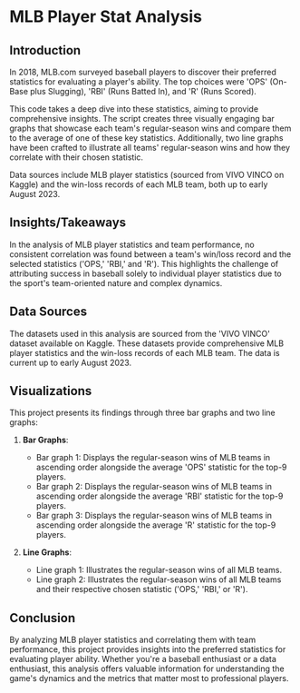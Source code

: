 # MLB Player Stat Analysis

## Introduction

In 2018, MLB.com surveyed baseball players to discover their preferred statistics for evaluating a player's ability. The top choices were 'OPS' (On-Base plus Slugging), 'RBI' (Runs Batted In), and 'R' (Runs Scored).

This code takes a deep dive into these statistics, aiming to provide comprehensive insights. The script creates three visually engaging bar graphs that showcase each team's regular-season wins and compare them to the average of one of these key statistics. Additionally, two line graphs have been crafted to illustrate all teams' regular-season wins and how they correlate with their chosen statistic.

Data sources include MLB player statistics (sourced from VIVO VINCO on Kaggle) and the win-loss records of each MLB team, both up to early August 2023.

## Insights/Takeaways

In the analysis of MLB player statistics and team performance, no consistent correlation was found between a team's win/loss record and the selected statistics ('OPS,' 'RBI,' and 'R'). This highlights the challenge of attributing success in baseball solely to individual player statistics due to the sport's team-oriented nature and complex dynamics.

## Data Sources

The datasets used in this analysis are sourced from the 'VIVO VINCO' dataset available on Kaggle. These datasets provide comprehensive MLB player statistics and the win-loss records of each MLB team. The data is current up to early August 2023.

## Visualizations

This project presents its findings through three bar graphs and two line graphs:

1. **Bar Graphs**:
   - Bar graph 1: Displays the regular-season wins of MLB teams in ascending order alongside the average 'OPS' statistic for the top-9 players.
   - Bar graph 2: Displays the regular-season wins of MLB teams in ascending order alongside the average 'RBI' statistic for the top-9 players.
   - Bar graph 3: Displays the regular-season wins of MLB teams in ascending order alongside the average 'R' statistic for the top-9 players.

2. **Line Graphs**:
   - Line graph 1: Illustrates the regular-season wins of all MLB teams.
   - Line graph 2: Illustrates the regular-season wins of all MLB teams and their respective chosen statistic ('OPS,' 'RBI,' or 'R').

## Conclusion

By analyzing MLB player statistics and correlating them with team performance, this project provides insights into the preferred statistics for evaluating player ability. Whether you're a baseball enthusiast or a data enthusiast, this analysis offers valuable information for understanding the game's dynamics and the metrics that matter most to professional players.
